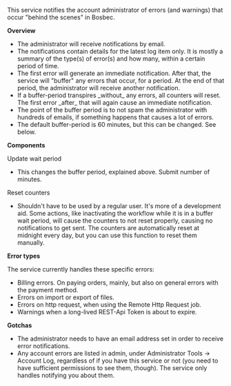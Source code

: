 <p>This service notifies the account administrator of errors (and warnings) that occur "behind the scenes" in Bosbec.</p>

<p><b>Overview</b></p>

<ul>
<li>The administrator will receive notifications by email.
<li>The notifications contain details for the latest log item only. It is mostly a summary of the type(s) of error(s) and how many, within a certain period of time.
<li>The first error will generate an immediate notification. After that, the service will "buffer" any errors that occur, for a period. At the end of that period, the administrator will receive another notification.
<li>If a buffer-period transpires _without_ any errors, all counters will reset. The first error _after_ that will again cause an immediate notification.
<li>The point of the buffer period is to not spam the administrator with hundreds of emails, if something happens that causes a lot of errors.
<li>The default buffer-period is 60 minutes, but this can be changed. See below.
</ul>

<p><b>Components</b></p>

<p>Update wait period</p>
<ul>
<li>This changes the buffer period, explained above. Submit number of minutes.
</ul>

<p>Reset counters</p>
<ul>
<li>Shouldn't have to be used by a regular user. It's more of a development aid. Some actions, like inactivating the workflow while it is in a buffer wait period, will cause the counters to not reset properly, causing no notifications to get sent. The counters are automatically reset at midnight every day, but you can use this function to reset them manually.
</ul>

<p><b>Error types</b></p>

<p>The service currently handles these specific errors:</p>

<ul>
<li>Billing errors. On paying orders, mainly, but also on general errors with the payment method.
<li>Errors on import or export of files.
<li>Errors on http request, when using the Remote Http Request job.
<li>Warnings when a long-lived REST-Api Token is about to expire.
</ul>

<p><b>Gotchas</b></p>

<ul>
<li>The administrator needs to have an email address set in order to receive error notifications.
<li>Any account errors are listed in admin, under Administrator Tools -> Account Log, regardless of if you have this service or not (you need to have sufficient permissions to see them, though). The service only handles notifying you about them.
</ul>
